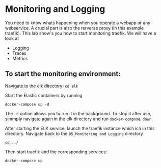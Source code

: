 # Monitoring and Logging
You need to know whats happening when you operate a webapp or any webservice. A crucial part is also the rerverse proxy (in this example traefik).
This lab show's you how to start monitoring traefik. 
We will have a look at
* Logging
* Traces
* Metrics



## To start the monitoring environment:
Navigate to the elk directory:
    ```
    cd elk
    ```
 
Start the Elastic containers by running  
 ```
 docker-compose up -d
```
The `-d` option allows you to run it in the background. 
To stop it after use, simmply navigate again in the elk directory and run `docker-compose down`

After starting the ELK service, launch the traefik instance which ich in this directory.
Navigate back to the `05_Monitoring and Logging` directory
```
cd ../
```
Then start traefik and the corresponding services:
```
docker-compose up
```

